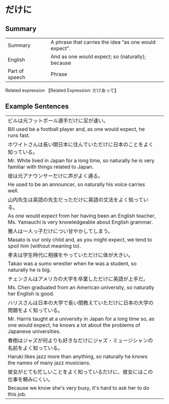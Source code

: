 # だけに

## Summary

<table><tr>   <td>Summary<td>   <td>A phrase that carries the idea “as one would expect”.</td><tr><tr>   <td>English<td>   <td>And as one would expect; so (naturally); because</td><tr><tr>   <td>Part of speech<td>   <td>Phrase</td><tr></table><tr>   <td>Related expression<td>   <td>【Related Expression: だけあって】</td><tr></table></table>

## Example Sentences

<table><tr><td>ビルは元フットボール選手だけに足が速い。<td><tr><tr><td>Bill used be a football player and, as one would expect, he runs fast.<td><tr><tr><td>ホワイトさんは長い間日本に住んでいただけに日本のことをよく知っている。<td><tr><tr><td>Mr. White lived in Japan for a long time, so naturally he is very familiar with things related to Japan.<td><tr><tr><td>彼は元アナウンサーだけに声がよく通る。<td><tr><tr><td>He used to be an announcer, so naturally his voice carries well.<td><tr><tr><td>山内先生は英語の先生だっただけに英語の文法をよく知っている。<td><tr><tr><td>As one would expect from her having been an English teacher, Ms. Yamauchi is very knowledgeable about English grammar.<td><tr><tr><td>雅人は一人っ子だけについ甘やかしてしまう。<td><tr><tr><td>Masato is our only child and, as you might expect, we tend to spoil him (without meaning to).<td><tr><tr><td>孝夫は学生時代に相撲をやっていただけに体が大きい。<td><tr><tr><td>Takao was a sumo wrestler when he was a student, so naturally he is big.<td><tr><tr><td>チェンさんはアメリカの大学を卒業しただけに英語が上手だ。<td><tr><tr><td>Ms. Chen graduated from an American university, so naturally her English is good.<td><tr><tr><td>ハリスさんは日本の大学で長い間教えていただけに日本の大学の問題をよく知っている。<td><tr><tr><td>Mr. Harris taught at a university in Japan for a long time so, as one would expect, he knows a lot about the problems of Japanese universities.<td><tr><tr><td>春樹はジャズが何よりも好きなだけにジャズ・ミュージシャンの名前をよく知っている。<td><tr><tr><td>Haruki likes jazz more than anything, so naturally he knows the names of many jazz musicians.<td><tr><tr><td>彼女がとても忙しいことをよく知っているだけに、彼女にはこの仕事を頼みにくい。<td><tr><tr><td>Because we know she's very busy, it's hard to ask her to do this job.<td><tr></table>

